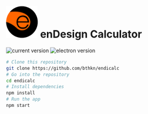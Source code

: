 # ![endicalc](https://github.com/bthkn/endicalc/raw/master/src/img/icon.png) enDesign Calculator

![current version](https://img.shields.io/github/package-json/v/bthkn/endicalc)
![electron version](https://img.shields.io/github/package-json/dependency-version/bthkn/endicalc/dev/electron)

```bash
# Clone this repository
git clone https://github.com/bthkn/endicalc
# Go into the repository
cd endicalc
# Install dependencies
npm install
# Run the app
npm start
```